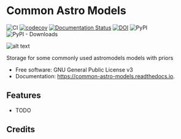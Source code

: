 # Common Astro Models
![CI](https://github.com/grburgess/common_astro_models/workflows/CI/badge.svg?branch=master)
[![codecov](https://codecov.io/gh/grburgess/common_astro_models/branch/master/graph/badge.svg)](https://codecov.io/gh/grburgess/common_astro_models)
[![Documentation Status](https://readthedocs.org/projects/common_astro_models/badge/?version=latest)](https://common_astro_models.readthedocs.io/en/latest/?badge=latest)
[![DOI](https://zenodo.org/badge/DOI/10.5281/zenodo.3372456.svg)](https://doi.org/10.5281/zenodo.3372456)
![PyPI](https://img.shields.io/pypi/v/common_astro_models)
![PyPI - Downloads](https://img.shields.io/pypi/dm/common_astro_models)

![alt text](https://raw.githubusercontent.com/grburgess/common_astro_models/master/docs/media/logo.png)


Storage for some commonly used astromodels models with priors


* Free software: GNU General Public License v3
* Documentation: https://common-astro-models.readthedocs.io.


## Features


* TODO

## Credits

